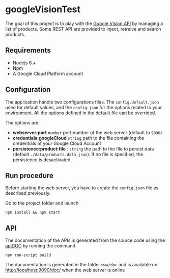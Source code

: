 # googleVisionTest
The goal of this project is to play with the [Google Vision API](https://cloud.google.com/vision) by managing a list of products. Some REST API are provided to inject, retreive and search products.

## Requirements

* Nodejs 8.+
* Npm
* A Google Cloud Platform account

## Configuration

The application handle two configurations files. The `config.default.json` used for default values, and the `config.json` for the options related to your environment. All the options defined in the default file can be overrided.

The options are:
* **webserver:port** `number` port number of the web server (default to `9090`)
* **credentials:googleCloud** `string` path to the file containing the credentials of your Google Cloud Account
* **persistence:product:file** : `string` the path to the file to persist data (default `./data/products.data.json`). If no file is specified, the persistence is desactivated. 


## Run procedure

Before starting the web server, you have to create the `config.json` file as described previously.

Go to the project folder and launch

`npm install && npm start`

## API

The documentation of the APIs is generated from the source code using the [apiDOC](http://apidocjs.com) by running the command 

`npm run-script build`

The documentation is generated in the folder `www/doc` and is available on [http://localhost:9090/doc/](http://localhost:9090/doc/) when the web server is online